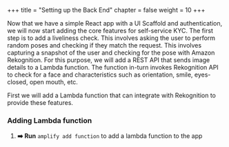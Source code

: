 +++
title = "Setting up the Back End"
chapter = false
weight = 10
+++

Now that we have a simple React app with a UI Scaffold and authentication, we will now start adding the core features for self-service KYC. The first step is to add a liveliness check. This involves asking the user to perform random poses and checking if they match the request. This involves capturing a snapshot of the user and checking for the pose with Amazon Rekognition. For this purpose, we will add a REST API that sends image details to a Lambda function. The function in-turn invokes Rekognition API to check for a face and characteristics such as orientation, smile, eyes-closed, open mouth, etc.

First we will add a Lambda function that can integrate with Rekognition to provide these features.

### Adding Lambda function

1. **➡️ Run** `amplify add function` to add a lambda function to the app

